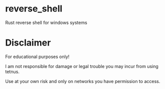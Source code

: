 # reverse_shell
Rust reverse shell for windows systems

# Disclaimer
For educational purposes only!

I am not responsible for damage or legal trouble you may incur from using tetnus.

Use at your own risk and only on networks you have permission to access.
